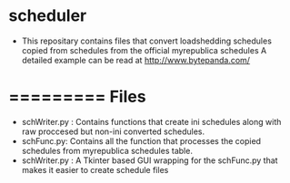 scheduler
=========
* This repositary contains files that convert loadshedding schedules copied from schedules from the official myrepublica schedules
A detailed example can be read at http://www.bytepanda.com/

=========
Files
=========

* schWriter.py : Contains functions that create ini schedules along with raw proccesed but non-ini converted schedules.
* schFunc.py: Contains all the function that processes the copied schedules from myrepublica schedules table.
* schWriter.py : A Tkinter based GUI wrapping for the schFunc.py that makes it easier to create schedule files
